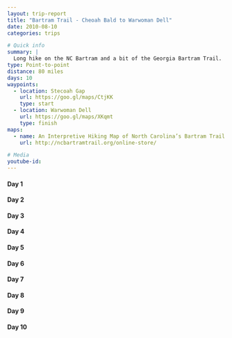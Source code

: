 ```yaml
---
layout: trip-report
title: "Bartram Trail - Cheoah Bald to Warwoman Dell"
date: 2010-08-10
categories: trips

# Quick info
summary: |
  Long hike on the NC Bartram and a bit of the Georgia Bartram Trail.
type: Point-to-point
distance: 80 miles
days: 10
waypoints:
  - location: Stecoah Gap
    url: https://goo.gl/maps/CtjKK
    type: start
  - location: Warwoman Dell
    url: https://goo.gl/maps/XKqmt
    type: finish
maps: 	
  - name: An Interpretive Hiking Map of North Carolina’s Bartram Trail
    url: http://ncbartramtrail.org/online-store/

# Media
youtube-id:
---
```



#### Day 1

#### Day 2

#### Day 3

#### Day 4

#### Day 5

#### Day 6

#### Day 7

#### Day 8

#### Day 9

#### Day 10
